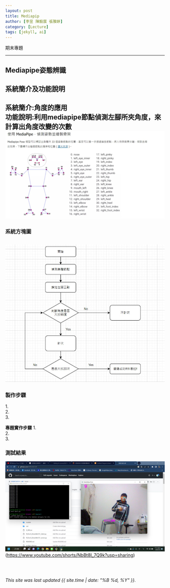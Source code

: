 ```yaml
---
layout: post
title: Mediapip
author: [李昱 陳毅展 張雅婷]
category: [Lecture]
tags: [jekyll, ai]
---
```


期末專題

---
## Mediapipe姿態辨識

## 系統簡介及功能說明
系統簡介:角度的應用   <br>
功能說明:利用mediapipe節點偵測左腳所夾角度，來計算出角度改變的次數   <br>
![](https://github.com/JULIA1021/AI-course/blob/gh-pages/images/2.jpg?raw==true)
---
### 系統方塊圖
![](https://github.com/JULIA1021/AI-course/blob/gh-pages/images/3.jpg?raw==true)
---
### 製作步驟
1.<br>
2.<br>
3.<br>

**專題實作步驟**
1.<br>
2.<br>
3.<br>
### 測試結果
![](https://github.com/JULIA1021/AI-course/blob/gh-pages/images/1.jpg?raw==true)
(https://www.youtube.com/shorts/NbBt8I_7Q9k?usp=sharing)


<br />
<br />

*This site was last updated {{ site.time | date: "%B %d, %Y" }}.*

